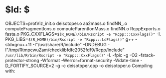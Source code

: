 # $Id: $


OBJECTS=protViz_init.o deisotoper.o aa2mass.o findNN_.o computeFragmentIons.o computeParentIonMass.o findNN.o RcppExports.o fasta.o
PKG_CXXFLAGS=`$(R_HOME)/bin/Rscript -e "Rcpp:::CxxFlags()"` -I.
PKG_LIBS=`$(R_HOME)/bin/Rscript -e "Rcpp:::LdFlags()"` 
g++ -std=gnu++11 -I"/usr/share/R/include" -DNDEBUG  -I"/tmp/RtmpcwuZam/checklibfdfc2052fdf9/Rcpp/include"   `/usr/lib/R/bin/Rscript -e "Rcpp:::CxxFlags()"` -I. -fpic  -g -O2 -fstack-protector-strong -Wformat -Werror=format-security -Wdate-time -D_FORTIFY_SOURCE=2 -g -c deisotoper.cpp -o deisotoper.o
Compiling with: 

